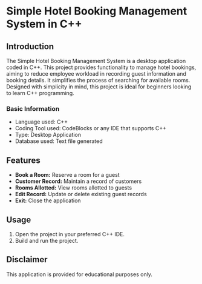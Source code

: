 
# Simple Hotel Booking Management System in C++

## Introduction
The Simple Hotel Booking Management System is a desktop application coded in C++. This project provides functionality to manage hotel bookings, aiming to reduce employee workload in recording guest information and booking details. It simplifies the process of searching for available rooms. Designed with simplicity in mind, this project is ideal for beginners looking to learn C++ programming.

### Basic Information
- Language used: C++
- Coding Tool used: CodeBlocks or any IDE that supports C++
- Type: Desktop Application
- Database used: Text file generated
## Features
- **Book a Room:** Reserve a room for a guest
- **Customer Record:** Maintain a record of customers
- **Rooms Allotted:** View rooms allotted to guests
- **Edit Record:** Update or delete existing guest records
- **Exit:** Close the application


## Usage

1. Open the project in your preferred C++ IDE.
2. Build and run the project.


## Disclaimer
This application is provided for educational purposes only.

